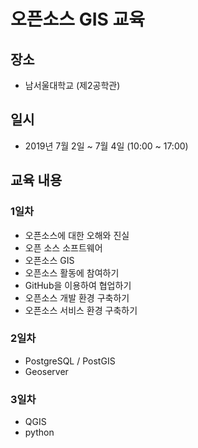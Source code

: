 ﻿# 오픈소스 GIS 교육

## 장소
* 남서울대학교 (제2공학관)
  
## 일시
* 2019년 7월 2일 ~ 7월 4일 (10:00 ~ 17:00)

## 교육 내용
### 1일차
* 오픈소스에 대한 오해와 진실
* 오픈 소스 소프트웨어
* 오픈소스 GIS
* 오픈소스 활동에 참여하기
* GitHub을 이용하여 협업하기
* 오픈소스 개발 환경 구축하기
* 오픈소스 서비스 환경 구축하기

### 2일차
* PostgreSQL / PostGIS
* Geoserver

### 3일차
* QGIS
* python